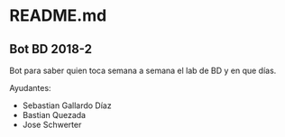 # README.md

## Bot BD 2018-2
Bot para saber quien toca semana a semana el lab de BD y en que días.

Ayudantes: 
- Sebastian Gallardo Díaz
- Bastian Quezada
- Jose Schwerter



